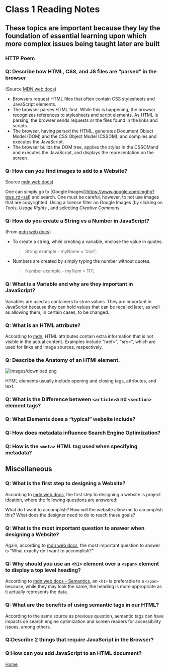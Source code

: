 # Class 1 Reading Notes

## These topics are important because they lay the foundation of essential learning upon which more complex issues being taught later are built

### HTTP Poem 

### Q: Describe how HTML, CSS, and JS files are “parsed” in the browser  

(Source [MDN web docs](https://developer.mozilla.org/en-US/docs/Learn/Getting_started_with_the_web/How_the_Web_works))

* Browsers request HTML files that often contain CSS stylesheets and JavaScript elements.  
* The browser parses HTML first.  While this is happening, the browser recognizes references to stylesheets and script elements.  As HTML is parsing, the browser sends requests or the files found in the links and scripts.
* The browser, having parsed the HTML, generates Document Object Model (DOM)  and the CSS Object Model (CSSOM), and compiles and executes the JavaScript.
* The browser builds the DOM tree, applies the styles in the CSSOMand and executes the JavaScript, and displays the representation on the screen .

### Q: How can you find images to add to a Website?  

Source [mdn web docs](https://developer.mozilla.org/en-US/docs/Learn/Getting_started_with_the_web/What_will_your_website_look_like))

One can simply go to [Google Images[(<https://www.google.com/imghp?gws_rd=ssl>) and search.  One must be careful, however, to not use images that are copyrighted.  Using a license filter on Google Images (by clicking on _Tools_, _Usage Rights_ , and selecting _Creative Commons_.  

### Q: How do you create a String vs a Number in JavaScript?

(From [mdn web docs](https://developer.mozilla.org/en-US/docs/Learn/Getting_started_with_the_web/JavaScript_basics))

* To create a string, while creating a variable, enclose the value in quotes.

    > String example - myName = “Joe”;

* Numbers are created by simply typing the number without quotes.

    > Number example - myNum = 117;

### Q: What is a Variable and why are they important in JavaScript?  

Variables are used as containers to store values.  They are important in JavaScript because they can hold values that can be recalled later, as well as allowing them, in certain cases, to be changed.

### Q: What is an HTML attribute?

According to [mdn](https://developer.mozilla.org/en-US/docs/Learn/HTML/Introduction_to_HTML/Getting_started), HTML attributes contain extra information that is not visible in the actual content. Examples include "href=", "src=", which are used for links and image sources, respectively.

### Q: Describe the Anatomy of an HTMl element.

![Images/download.png](https://developer.mozilla.org/en-US/docs/Glossary/Element)

HTML elements usually include opening and closing tags, attributes, and text.

### Q: What is the Difference between ```<article>```a nd ```<section>``` element tags?

### Q: What Elements does a “typical” website include?

### Q: How does metadata influence Search Engine Optimization?

### Q: How is the ```<meta>``` HTML tag used when specifying metadata?

## Miscellaneous

### Q: What is the first step to designing a Website?

According to [mdn web docs](https://developer.mozilla.org/en-US/docs/Learn/Common_questions/Thinking_before_coding), the first step to designing a website is project ideation, where the following questions are answered:

What do I want to accomplish?
How will the website allow me to accomplish this?
What does the designer need to do to reach these goals?

### Q: What is the most important question to answer when designing a Website?

Again, according to [mdn web docs](https://developer.mozilla.org/en-US/docs/Learn/Common_questions/Thinking_before_coding), the most important question to answer is “What exactly do I want to accomplish?”

### Q: Why should you use an ```<h1>``` element over a ```<span>``` element to display a top level heading?  

According to [mdn web docs - Semantics](https://developer.mozilla.org/en-US/docs/Glossary/Semantics), an ```<h1>``` is preferable to a ```<span>``` because, while they may look the same, the heading is more appropriate as it actually represents the data.

### Q: What are the benefits of using semantic tags in our HTML?

According to the same source as previous question, aemantic tags can have impacts on search engine optimization and screen readers for accessibility issues, among others.

### Q:Describe 2 things that require JavaScript in the Browser?

### Q:How can you add JavaScript to an HTML document?

[Home](README.md)